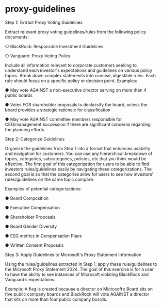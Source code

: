 # proxy-guidelines

Step 1: Extract Proxy Voting Guidelines

Extract relevant proxy voting guidelines/rules from the following policy documents:

○ BlackRock: Responsible Investment Guidelines

○ Vanguard: Proxy Voting Policy

Include all information relevant to corporate customers seeking to understand each investor's
expectations and guidelines on various policy topics. Break down complex statements into
concise, digestible rules. Each rule should focus on a specific policy or decision point.
Examples:

● May vote AGAINST a non-executive director serving on more than 4 public boards

● Votes FOR shareholder proposals to declassify the board, unless the board provides a
strategic rationale for classification

● May vote AGAINST committee members responsible for CEO/management succession
if there are significant concerns regarding the planning efforts



Step 2: Categorize Guidelines

Organize the guidelines from Step 1 into a format that enhances usability and navigation for
customers. You can use any hierarchical breakdown of topics, categories, subcategories,
policies, etc that you think would be effective. The first goal of this categorization for users to be
able to find investors rules/guidelines easily by navigating these categorizations. The second
goal is so that the categories allow for users to see how investors’ rules/guidelines on the same
topic compare.

Examples of potential categorizations:

● Board Composition

● Executive Compensation

● Shareholder Proposals

● Board Gender Diversity

● ESG metrics in Compensation Plans

● Written Consent Proposals



Step 3: Apply Guidelines to Microsoft's Proxy Statement Information

Using the rules/guidelines extracted in Step 1, apply these rule/guidelines to the Microsoft Proxy
Statement 2024. The goal of this exercise is for a user to have the ability to see instances of
Microsoft violating BlackRock and Vanguard’s expectations.

Example: A flag is created because a director on Microsoft’s Board sits on five public company
boards and BlackRock will vote AGAINST a director that sits on more than four public company
boards.
